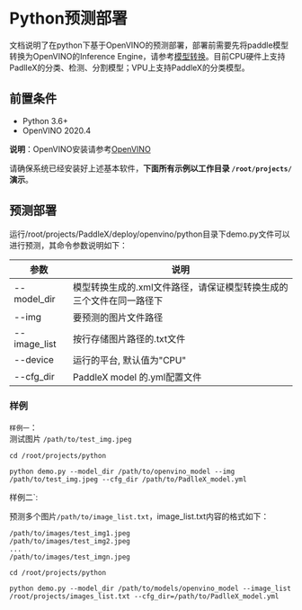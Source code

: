 # Python预测部署
文档说明了在python下基于OpenVINO的预测部署，部署前需要先将paddle模型转换为OpenVINO的Inference Engine，请参考[模型转换](docs/deploy/openvino/export_openvino_model.md)。目前CPU硬件上支持PadlleX的分类、检测、分割模型；VPU上支持PaddleX的分类模型。

## 前置条件
* Python 3.6+
* OpenVINO 2020.4

**说明**：OpenVINO安装请参考[OpenVINO](https://docs.openvinotoolkit.org/latest/index.html)  


请确保系统已经安装好上述基本软件，**下面所有示例以工作目录 `/root/projects/`演示**。

## 预测部署
运行/root/projects/PaddleX/deploy/openvino/python目录下demo.py文件可以进行预测，其命令参数说明如下：

|  参数   | 说明  |
|  ----  | ----  |
| --model_dir  | 模型转换生成的.xml文件路径，请保证模型转换生成的三个文件在同一路径下|
| --img  | 要预测的图片文件路径 |
| --image_list  | 按行存储图片路径的.txt文件 |
| --device  | 运行的平台, 默认值为"CPU" |
| --cfg_dir | PaddleX model 的.yml配置文件 |
  
### 样例
`样例一`：  
测试图片 `/path/to/test_img.jpeg`  

```
cd /root/projects/python  

python demo.py --model_dir /path/to/openvino_model --img /path/to/test_img.jpeg --cfg_dir /path/to/PadlleX_model.yml
```  

样例二`:

预测多个图片`/path/to/image_list.txt`，image_list.txt内容的格式如下：

```
/path/to/images/test_img1.jpeg
/path/to/images/test_img2.jpeg
...
/path/to/images/test_imgn.jpeg
```

```
cd /root/projects/python  

python demo.py --model_dir /path/to/models/openvino_model --image_list /root/projects/images_list.txt --cfg_dir=/path/to/PadlleX_model.yml
```


